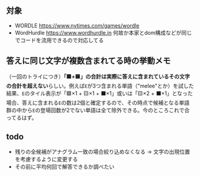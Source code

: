## 対象
- WORDLE https://www.nytimes.com/games/wordle
- WordHurdle https://www.wordhurdle.in 何故か本家とdom構成などが同じでコードを流用できるので対応してる

## 答えに同じ文字が複数含まれてる時の挙動メモ
（一回のトライにつき）**「🟩+🟨」の合計は実際に答えに含まれているその文字の合計を超えない**らしい。例えば`E`が3つ含まれる単語（"melee"とか）を試した結果、`E`のタイル表示が「🟩×1 + 🟨×1 + ⬛️×1」或いは「🟨×2 + ⬛️×1」となった場合、答えに含まれる`E`の数は2個と確定するので、その時点で候補となる単語群の中から`E`の登場回数が2でない単語は全て除外できる。今のところこれで合ってるはず。

## todo
- 残りの全候補がアナグラム一致の場合絞り込めなくなる -> 文字の出現位置を考慮するように変更する
- その前に平均何回で解答できるか調べたい

